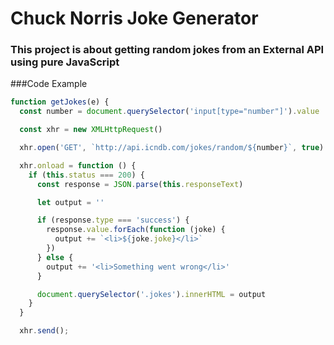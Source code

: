 # Chuck Norris Joke Generator

### This project is about getting random jokes from an External API using pure JavaScript

###Code Example

```javascript
function getJokes(e) {
  const number = document.querySelector('input[type="number"]').value

  const xhr = new XMLHttpRequest()

  xhr.open('GET', `http://api.icndb.com/jokes/random/${number}`, true)

  xhr.onload = function () {
    if (this.status === 200) {
      const response = JSON.parse(this.responseText)

      let output = ''

      if (response.type === 'success') {
        response.value.forEach(function (joke) {
          output += `<li>${joke.joke}</li>`
        })
      } else {
        output += '<li>Something went wrong</li>'
      }

      document.querySelector('.jokes').innerHTML = output
    }
  }

  xhr.send();
```

